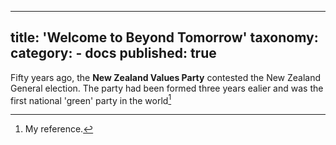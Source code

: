 
---
title: 'Welcome to Beyond Tomorrow'
taxonomy:
    category:
        - docs
published: true
---
Fifty years ago, the **New Zealand Values Party** contested the New Zealand General election. The party had been formed three years ealier and was the first national 'green' party in the world[^1] 






[^1]: My reference.
